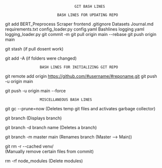                                     GIT BASH LINES

                            BASH LINES FOR UPDATING REPO
                    
git add BERT_Preprocess Scraper frontend .gitignore Datasets  Journal.md requirements.txt config_loader.py config.yaml Bashlines  logging.yaml logging_loader.py 
git commit -m
git pull origin main --rebase 
git push origin main

git stash 
        (if pull dosent work)

git add -A 
        (if folders were changed)

                    BASH LINES FOR INITIALIZING GIT REPO


git remote add origin https://github.com/#username/#reponame.git
git push -u origin main

git push -u origin main --force

                    MISCELLANEOUS BASH LINES

git gc --prune=now 
                        (Deletes temp git files and activates garbage collector)

git branch 
                        (Displays branch)

git branch -d branch name 
                        (Deletes a branch)

git branch -m master main 
                        (Renames branch  (Master --> Main))

git rm -r --cached venv/   
                        (Manually remove certain files from commit)

rm -rf node_modules 
                        (Delete modules)






